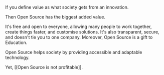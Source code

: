 If you define value as what society gets from an innovation.

Then Open Source has the biggest added value.

It's free and open to everyone, allowing many people to work together, create things faster, and customise solutions. It's also transparent, secure, and doesn't tie you to one company. Moreover, Open Source is a gift to Education.

Open Source helps society by providing accessible and adaptable technology.

Yet, [[Open Source is not profitable]].
